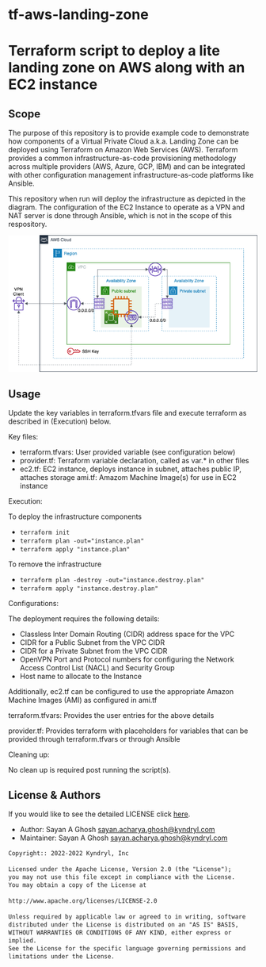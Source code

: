 <!-- This should be the location of the title of the repository, normally the short name -->
# tf-aws-landing-zone
# Terraform script to deploy a lite landing zone on AWS along with an EC2 instance

<!-- Build Status, is a great thing to have at the top of your repository, it shows that you take your CI/CD as first class citizens -->
<!-- [![Build Status](https://travis-ci.org/jjasghar/ibm-cloud-cli.svg?branch=master)](https://travis-ci.org/jjasghar/ibm-cloud-cli) -->

<!-- Not always needed, but a scope helps the user understand in a short sentance like below, why this repo exists -->
## Scope

The purpose of this repository is to provide example code to demonstrate how components of a Virtual Private Cloud a.k.a. Landing Zone can be deployed using Terraform on Amazon Web Services (AWS). Terraform provides a common infrastructure-as-code provisioning methodology across multiple providers (AWS, Azure, GCP, IBM) and can be integrated with other configuration management infrastructure-as-code platforms like Ansible.

This repository when run will deploy the infrastructure as depicted in the diagram. The configuration of the EC2 Instance to operate as a VPN and NAT server is done through Ansible, which is not in the scope of this respository.

![](aws_landing_zone.png)
<!-- A more detailed Usage or detailed explaination of the repository here -->
## Usage

Update the key variables in terraform.tfvars file and execute terraform as described in (Execution) below.


Key files:

- terraform.tfvars: User provided variable (see configuration below)
- provider.tf: Terraform variable declaration, called as var.* in other files
- ec2.tf: EC2 instance, deploys instance in subnet, attaches public IP, attaches storage
ami.tf: Amazom Machine Image(s) for use in EC2 instance

Execution:

To deploy the infrastructure components

- `terraform init`
- `terraform plan -out="instance.plan"`
- `terraform apply "instance.plan"`

To remove the infrastructure

- `terraform plan -destroy -out="instance.destroy.plan"`
- `terraform apply "instance.destroy.plan"`

Configurations:

The deployment requires the following details:

- Classless Inter Domain Routing (CIDR) address space for the VPC
- CIDR for a Public Subnet from the VPC CIDR
- CIDR for a Private Subnet from the VPC CIDR
- OpenVPN Port and Protocol numbers for configuring the Network Access Control List (NACL) and Security Group
- Host name to allocate to the Instance

Additionally, ec2.tf can be configured to use the appropriate Amazon Machine Images (AMI) as configured in ami.tf

terraform.tfvars: Provides the user entries for the above details

provider.tf: Provides terraform with placeholders for variables that can be provided through terraform.tfvars or through Ansible

Cleaning up:

No clean up is required post running the script(s).

<!-- License and Authors is optional here, but gives you the ability to highlight who is involed in the project -->
## License & Authors

If you would like to see the detailed LICENSE click [here](LICENSE).

- Author: Sayan A Ghosh <sayan.acharya.ghosh@kyndryl.com>
- Maintainer: Sayan A Ghosh <sayan.acharya.ghosh@kyndryl.com>

```text
Copyright:: 2022-2022 Kyndryl, Inc

Licensed under the Apache License, Version 2.0 (the "License");
you may not use this file except in compliance with the License.
You may obtain a copy of the License at

http://www.apache.org/licenses/LICENSE-2.0

Unless required by applicable law or agreed to in writing, software
distributed under the License is distributed on an "AS IS" BASIS,
WITHOUT WARRANTIES OR CONDITIONS OF ANY KIND, either express or implied.
See the License for the specific language governing permissions and
limitations under the License.
```
